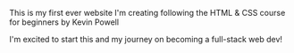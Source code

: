 This is my first ever website I'm creating following the HTML & CSS course for beginners by Kevin Powell

I'm excited to start this and my journey on becoming a full-stack web dev!

